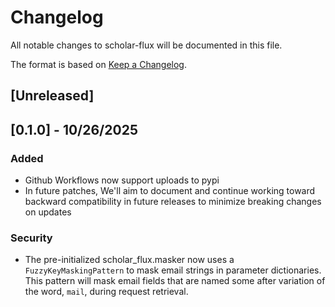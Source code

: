 # Changelog

All notable changes to scholar-flux will be documented in this file.

The format is based on [Keep a Changelog](https://keepachangelog.com/en/1.0.0/).

## [Unreleased]

## [0.1.0] - 10/26/2025
### Added
- Github Workflows now support uploads to pypi
- In future patches, We'll aim to document and continue working toward backward compatibility in future releases to minimize breaking changes on updates

### Security
- The pre-initialized scholar_flux.masker now uses a `FuzzyKeyMaskingPattern` to mask email strings in parameter
  dictionaries. This pattern will mask email fields that are named some after variation of the word, `mail`, during
  request retrieval.
